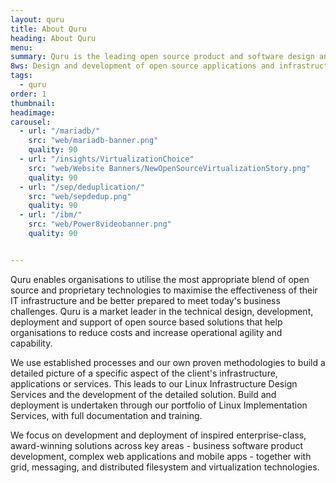 ```yaml
---
layout: quru
title: About Quru
heading: About Quru
menu:
summary: Quru is the leading open source product and software design and development team in Europe
8ws: Design and development of open source applications and infrastructure
tags:
  - quru
order: 1
thumbnail:
headimage:
carousel:
  - url: "/mariadb/"
    src: "web/mariadb-banner.png"
    quality: 90
  - url: "/insights/VirtualizationChoice"
    src: "web/Website Banners/NewOpenSourceVirtualizationStory.png"
    quality: 90
  - url: "/sep/deduplication/"
    src: "web/sepdedup.png"
    quality: 90
  - url: "/ibm/"
    src: "web/Power8videobanner.png"
    quality: 90


---
```


Quru enables organisations to utilise the most appropriate blend of open source and proprietary technologies to maximise the effectiveness of their IT infrastructure and be better prepared to meet today's business challenges. Quru is a market leader in the technical design, development, deployment and support of open source based solutions that help organisations to reduce costs and increase operational agility and capability.

We use established processes and our own proven methodologies to build a detailed picture of a specific aspect of the client's infrastructure, applications or services. This leads to our Linux Infrastructure Design Services and the development of the detailed solution. Build and deployment is undertaken through our portfolio of Linux Implementation Services, with full documentation and training.

We focus on development and deployment of inspired enterprise-class, award-winning solutions across key areas - business software product development, complex web applications and mobile apps - together with grid, messaging, and distributed filesystem and virtualization technologies.
